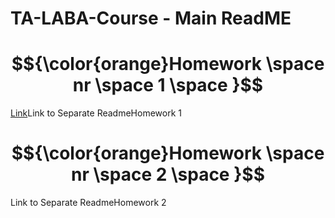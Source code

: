 # TA-LABA-Course - Main ReadME

#  $${\color{orange}Homework \space  nr \space  1 \space }$$

[Link](Homework-1/READMEHomework1.md)Link to Separate ReadmeHomework 1

#  $${\color{orange}Homework \space  nr \space  2 \space }$$

Link to Separate ReadmeHomework 2


